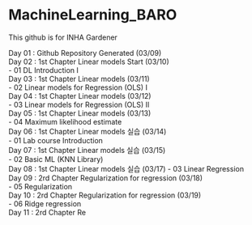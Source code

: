 # MachineLearning_BARO
This github is for INHA Gardener

Day 01 : Github Repository Generated (03/09)  
Day 02 : 1st Chapter Linear models Start (03/10)  
         - 01 DL Introduction I  
Day 03 : 1st Chapter Linear models (03/11)  
         - 02 Linear models for Regression (OLS) I  
Day 04 : 1st Chapter Linear models (03/12)  
         - 03 Linear models for Regression (OLS) II  
Day 05 : 1st Chapter Linear models (03/13)  
         - 04 Maximum likelihood estimate  
Day 06 : 1st Chapter Linear models 실습 (03/14)  
         - 01 Lab course Introduction  
Day 07 : 1st Chapter Linear models 실습 (03/15)  
         - 02 Basic ML (KNN Library)  
Day 08 : 1st Chapter Linear models 실습 (03/17) 
         - 03 Linear Regression  
Day 09 : 2rd Chapter Regularization for regression (03/18)  
         - 05 Regularization  
Day 10 : 2rd Chapter Regularization for regression (03/19)  
         - 06 Ridge regression  
Day 11 : 2rd Chapter Re  
